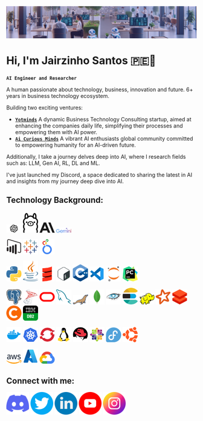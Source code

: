 <img src='assets/look-and-feel/banner/banner_gh_jairzinho-v1.0.png' alt='my banner'>

<h1 align="Left">
  Hi, I'm Jairzinho Santos 🇵🇪👋
</h1>

**`AI Engineer and Researcher`**

A human passionate about technology, business, innovation and future. 6+ years in business technology ecosystem.

Building two exciting ventures:
- [**`Yotminds`**](https://www.linkedin.com/company/yotminds/) A dynamic Business Technology Consulting startup, aimed at enhancing the companies daily life, simplifying their processes and empowering them with AI power.
- [**`Ai Curious Minds`**](https://www.aicuriousminds.com) A vibrant AI enthusiasts global community committed to empowering humanity for an AI-driven future.

Additionally, I take a journey delves deep into AI, where I research fields such as: LLM, Gen AI, RL, DL and ML.

I've just launched my Discord, a space dedicated to sharing the latest in AI and insights from my journey deep dive into AI.

<h2 align="left">
  Technology Background:
</h2>

<p align='left' alt='icon | ai-models'>
    <img src='assets/look-and-feel/icons/technologies/ai/chatgpt.png' alt='icon | chatgpt' width='40px'/></a>
    <img src='assets/look-and-feel/icons/technologies/ai/ollama.png' alt='icon | ollama' width='40px'/></a>
    <img src='assets/look-and-feel/icons/technologies/ai/anthropic.png' alt='icon | anthropic' width='40px'/></a>
    <img src='assets/look-and-feel/icons/technologies/ai/gemini.png' alt='icon | gemini' width='40px'/></a>
</p>

<p align='left' alt='icon | visualization-tools'>
    <img src='assets/look-and-feel/icons/technologies/visualization-tools/powerbi.png' alt='icon | powerbi' width='40px'/></a>
    <img src='assets/look-and-feel/icons/technologies/visualization-tools/tableau.webp' alt='icon | tableau' width='40px'/></a>
    <img src='assets/look-and-feel/icons/technologies/visualization-tools/looker.svg' alt='icon | looker' width='40px'/></a>
</p>

<p align='left' alt='icon | programming-languages'>
    <img src='assets/look-and-feel/icons/technologies/programming-languages/python.png' alt='icon | python' width='40px'/></a>
    <img src='assets/look-and-feel/icons/technologies/programming-languages/java.png' alt='icon | java' width='40px'/></a>
    <img src='assets/look-and-feel/icons/technologies/programming-languages/scala.png' alt='icon | scala' width='40px'/></a>
    <img src='assets/look-and-feel/icons/technologies/programming-languages/bash.png' alt='icon | bash' width='40px'/></a>
    <img src='assets/look-and-feel/icons/technologies/programming-languages/c++.png' alt='icon | c++' width='40px'/></a>
    <img src='assets/look-and-feel/icons/technologies/programming-languages/vscode.png' alt='icon | vscode' width='40px'/></a>
    <img src='assets/look-and-feel/icons/technologies/programming-languages/jupyter.png' alt='icon | jupyter' width='40px'/></a>
    <img src='assets/look-and-feel/icons/technologies/programming-languages/pycharm.png' alt='icon | pycharm' width='40px'/></a>
</p>

<p align='left' alt='icon | databases'>
    <img src='assets/look-and-feel/icons/technologies/databases/postgresql.png' alt='icon | postgresql' width='40px'/></a>
    <img src='assets/look-and-feel/icons/technologies/databases/sql-server.png' alt='icon | sql-server' width='40px'/></a>
    <img src='assets/look-and-feel/icons/technologies/databases/oracle.png' alt='icon | oracle' width='40px'/></a>
    <img src='assets/look-and-feel/icons/technologies/databases/mysql.png' alt='icon | mysql' width='40px'/></a>
    <img src='assets/look-and-feel/icons/technologies/databases/mariadb.png' alt='icon | mariadb' width='40px'/></a>
    <img src='assets/look-and-feel/icons/technologies/databases/mongodb.png' alt='icon | mongodb' width='40px'/></a>
    <img src='assets/look-and-feel/icons/technologies/databases/cassandra.png' alt='icon | cassandra' width='40px'/></a>
    <img src='assets/look-and-feel/icons/technologies/databases/elasticsearch.png' alt='icon | elasticsearch' width='40px'/></a>
    <img src='assets/look-and-feel/icons/technologies/databases/hadoop.png' alt='icon | hadoop' width='40px'/></a>
    <img src='assets/look-and-feel/icons/technologies/databases/spark.png' alt='icon | spark' width='40px'/></a>
    <img src='assets/look-and-feel/icons/technologies/databases/databricks.png' alt='icon | databricks' width='40px'/></a>
    <img src='assets/look-and-feel/icons/technologies/databases/cloudera.png' alt='icon | cloudera' width='40px'/></a>
    <img src='assets/look-and-feel/icons/technologies/databases/ibm-db2.png' alt='icon | ibm-db2' width='40px'/></a>
</p>

<p align='left' alt='icon | s.o.'>
    <img src='assets/look-and-feel/icons/technologies/s.o./docker.webp' alt='icon | docker' width='40px'/></a>
    <img src='assets/look-and-feel/icons/technologies/s.o./kubernetes.png' alt='icon | kubernetes' width='40px'/></a>
    <img src='assets/look-and-feel/icons/technologies/s.o./openshift.webp' alt='icon | openshift' width='40px'/></a>
    <img src='assets/look-and-feel/icons/technologies/s.o./linux.png' alt='icon | linux' width='40px'/></a>
    <img src='assets/look-and-feel/icons/technologies/s.o./redhat.png' alt='icon | red-hat' width='40px'/></a>
    <img src='assets/look-and-feel/icons/technologies/s.o./centos.png' alt='icon | centos' width='40px'/></a>
    <img src='assets/look-and-feel/icons/technologies/s.o./fedora.png' alt='icon | fedora' width='40px'/></a>
    <img src='assets/look-and-feel/icons/technologies/s.o./ubuntu.png' alt='icon | ubuntu' width='40px'/></a>
</p>

<p align='left' alt='icon | cloud'>
    <img src='assets/look-and-feel/icons/technologies/cloud/aws.png' alt='icon | aws' width='40px'/></a>
    <img src='assets/look-and-feel/icons/technologies/cloud/azure.png' alt='icon | azure' width='40px'/></a>
    <img src='assets/look-and-feel/icons/technologies/cloud/gcp.png' alt='icon | gcp' width='40px'/></a>
</p>

<h2 align="left">
  Connect with me:
</h2>
<p align='left'>
  <a href='pending_discord_link'>
    <img src='assets/look-and-feel/icons/social-networks/color/discord.png' alt='icon | Discord' width='60px'/></a>
  <a href='https://twitter.com/_jairzinho_'>
    <img src='assets/look-and-feel/icons/social-networks/color/twitter.png' alt='icon | Twitter' width='60px'/></a>
  <a href='https://www.linkedin.com/in/jairzinhosantos/'>
    <img src='assets/look-and-feel/icons/social-networks/color/linkedin.png' alt='icon | Linkedin' width='60px'/></a>
  <a href='https://www.youtube.com/@jairzinho.santos'>
    <img src='assets/look-and-feel/icons/social-networks/color/youtube.png' alt='icon | Youtube' width='60px'/></a>
  <a href='https://www.instagram.com/jairzinho.santos/'>
    <img src='assets/look-and-feel/icons/social-networks/color/instagram.png' alt='icon | Instagram' width='60px'/></a>
</p>
